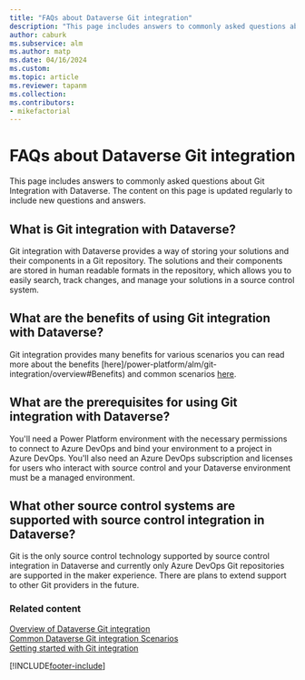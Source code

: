 ```yaml
---
title: "FAQs about Dataverse Git integration"
description: "This page includes answers to commonly asked questions about Git Integration with Dataverse."
author: caburk
ms.subservice: alm
ms.author: matp
ms.date: 04/16/2024
ms.custom: 
ms.topic: article
ms.reviewer: tapanm
ms.collection: 
ms.contributors:
- mikefactorial
---
```


# FAQs about Dataverse Git integration

This page includes answers to commonly asked questions about Git Integration with Dataverse. The content on this page is updated regularly to include new questions and answers.

## What is Git integration with Dataverse?

Git integration with Dataverse provides a way of storing your solutions and their components in a Git repository. The solutions and their components are stored in human readable formats in the repository, which allows you to easily search, track changes, and manage your solutions in a source control system.

## What are the benefits of using Git integration with Dataverse?

Git integration provides many benefits for various scenarios you can read more about the benefits [here]/power-platform/alm/git-integration/overview#Benefits) and common scenarios [here](/power-platform/alm/git-integration/common-scenarios).

## What are the prerequisites for using Git integration with Dataverse?

You'll need a Power Platform environment with the necessary permissions to connect to Azure DevOps and bind your environment to a project in Azure DevOps. You'll also need an Azure DevOps subscription and licenses for users who interact with source control and your Dataverse environment must be a managed environment.

## What other source control systems are supported with source control integration in Dataverse?

Git is the only source control technology supported by source control integration in Dataverse and currently only Azure DevOps Git repositories are supported in the maker experience. There are plans to extend support to other Git providers in the future.

### Related content

[Overview of Dataverse Git integration](/power-platform/alm/git-integration/overview)  
[Common Dataverse Git integration Scenarios](/power-platform/alm/git-integration/common-scenarios)  
[Getting started with Git integration](/power-platform/alm/git-integration/connecting-to-git)  

[!INCLUDE[footer-include](../../includes/footer-banner.md)]
